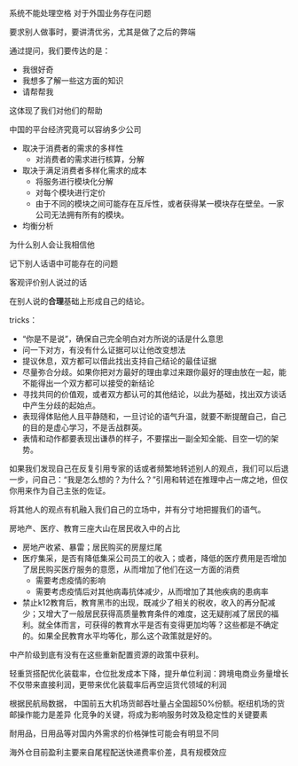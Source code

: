 系统不能处理空格 对于外国业务存在问题

要求别人做事时，要讲清优劣，尤其是做了之后的弊端

通过提问，我们要传达的是：

- 我很好奇
- 我想多了解一些这方面的知识
- 请帮帮我

这体现了我们对他们的帮助

中国的平台经济究竟可以容纳多少公司

- 取决于消费者的需求的多样性
  - 对消费者的需求进行核算，分解
- 取决于满足消费者多样化需求的成本
  - 将服务进行模块化分解
  - 对每个模块进行定价
  - 由于不同的模块之间可能存在互斥性，或者获得某一模块存在壁垒。一家公司无法拥有所有的模块。
- 均衡分析

为什么别人会让我相信他

记下别人话语中可能存在的问题

客观评价别人说过的话

在别人说的**合理**基础上形成自己的结论。

tricks：

- “你是不是说”，确保自己完全明白对方所说的话是什么意思
- 问一下对方，有没有什么证据可以让他改变想法
- 提议休息，双方都可以借此找出支持自己结论的最佳证据
- 尽量弥合分歧。如果你把对方最好的理由拿过来跟你最好的理由放在一起，能不能得出一个双方都可以接受的新结论
- 寻找共同的价值观，或者双方都认可的其他结论，以此为基础，找出双方谈话中产生分歧的起始点。
- 表现得体贴他人且平静随和，一旦讨论的语气升温，就要不断提醒自己，自己的目的是虚心学习，不是舌战群英。
- 表情和动作都要表现出谦恭的样子，不要摆出一副全知全能、目空一切的架势。

如果我们发现自己在反复引用专家的话或者频繁地转述别人的观点，我们可以后退一步，问自己：“我是怎么想的？为什么？”引用和转述在推理中占一席之地，但仅你用来作为自己主张的佐证。

将其他人的观点有机融入我们自己的立场中，并有分寸地把握我们的语气。

房地产、医疗、教育三座大山在居民收入中的占比

- 房地产收紧、暴雷；居民购买的房屋烂尾
- 医疗集采，是否有降低集采公司员工的收入；或者，降低的医疗费用是否增加了居民购买医疗服务的意愿，从而增加了他们在这一方面的消费
  - 需要考虑疫情的影响
  - 需要考虑疫情后对其他病毒抗体减少，从而增加了其他疾病的患病率
- 禁止k12教育后，教育黑市的出现，既减少了相关的税收，收入的再分配减少；又增大了一般居民获得高质量教育条件的难度，这无疑削减了居民的福利。就全体而言，可获得的教育水平是否有变得更加均等？这些都是不确定的。如果全民教育水平均等化，那么这个政策就是好的。

中产阶级到底有没有在这些重新配置资源的政策中获利。

轻重货搭配优化装载率，仓位批发成本下降，提升单位利润：跨境电商业务量增长不仅带来直接利润，更带来优化装载率后再空运货代领域的利润

根据民航局数据，
中国前五大机场货邮吞吐量占全国超50%份额。枢纽机场的货邮操作能力是差异
化竞争的关键，将成为影响服务时效及稳定性的关键要素

耐用品，日用品等对国内外需求的价格弹性可能会有明显不同

海外仓目前盈利主要来自尾程配送快递费率价差，具有规模效应